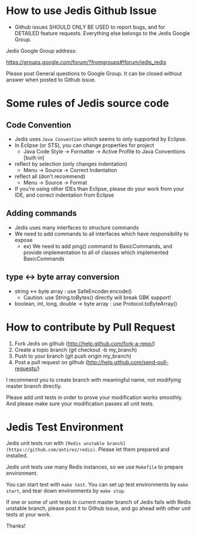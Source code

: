 # How to use Jedis Github Issue

* Github issues SHOULD ONLY BE USED to report bugs, and for DETAILED feature requests. Everything else belongs to the Jedis Google Group.

Jedis Google Group address:
  
https://groups.google.com/forum/?fromgroups#!forum/jedis_redis

Please post General questions to Google Group. It can be closed without answer when posted to Github issue.

# Some rules of Jedis source code

## Code Convention

* Jedis uses ```Java Convention``` which seems to only supported by Eclipse.
* In Eclipse (or STS), you can change properties for project
  * Java Code Style -> Formatter -> Active Profile to Java Conventions [built-in]
* reflect by selection (only changes indentation)
  * Menu -> Source -> Correct Indentation
* reflect all (don't recommend)
  * Menu -> Source -> Format
* If you're using other IDEs than Eclipse, please do your work from your IDE, and correct indentation from Eclipse

## Adding commands

* Jedis uses many interfaces to structure commands
* We need to add commands to all interfaces which have responsibility to expose
  * ex) We need to add ping() command to BasicCommands, and provide implementation to all of classes which implemented BasicCommands

## type <-> byte array conversion

* string <-> byte array : use SafeEncoder.encode()
  * Caution: use String.toBytes() directly will break GBK support!
* boolean, int, long, double -> byte array : use Protocol.toByteArray()

# How to contribute by Pull Request

1. Fork Jedis on github (http://help.github.com/fork-a-repo/)
2. Create a topic branch (git checkout -b my_branch)
3. Push to your branch (git push origin my_branch)
4. Post a pull request on github (http://help.github.com/send-pull-requests/)

I recommend you to create branch with meaningful name, not modifying master branch directly.

Please add unit tests in order to prove your modification works smoothly. And please make sure your modification passes all unit tests.

# Jedis Test Environment

Jedis unit tests run with ```[Redis unstable branch](https://github.com/antirez/redis)```.
Please let them prepared and installed.

Jedis unit tests use many Redis instances, so we use ```Makefile``` to prepare environment. 

You can start test with ```make test```.
You can set up test environments by ```make start```, and tear down environments by ```make stop```.

If one or some of unit tests in current master branch of Jedis fails with Redis unstable branch, please post it to Github issue, and go ahead with other unit tests at your work.

Thanks!